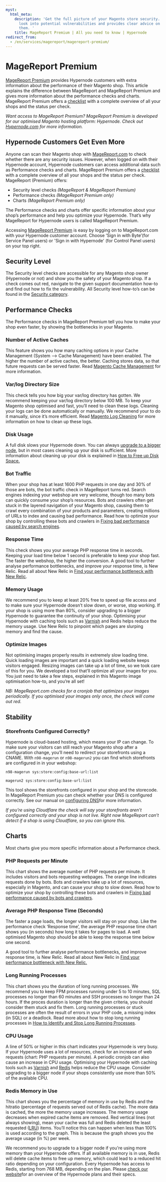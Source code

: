 ```yaml
---
myst:
  html_meta:
    description: 'Get the full picture of your Magento store security. Get an in-depth
      look into potential vulnerabilities and provides clear advice on how to address
      them. '
    title: MageReport Premium | All you need to know | Hypernode
redirect_from:
  - /en/services/magereport/magereport-premium/
---
```


<!-- source: https://support.hypernode.com/en/services/magereport/magereport-premium/ -->

# MageReport Premium

[MageReport Premium](http://magereport.com/) provides Hypernode customers with extra information about the performance of their Magento shop. This article explains the difference between MageReport and MageReport Premium and gives more information about the performance checks and charts. MageReport Premium offers a [checklist](https://www.magereport.com/scan/checklist/) with a complete overview of all your shops and the status per check.

*Want access to MageReport Premium? MageReport Premium is developed for our optimised Magento hosting platform: Hypernode. Check out [Hypernode.com](https://www.hypernode.com/) for more information.*

## Hypernode Customers Get Even More

Anyone can scan their Magento shop with [MageReport.com](http://magereport.com/) to check whether there are any security issues. However, when logged on with their Hypernode account, Hypernode customers can access additional data such as Performance checks and charts. MageReport Premium offers a [checklist](https://www.magereport.com/scan/checklist/) with a complete overview of all your shops and the status per check. MageReport (Premium) offers:

- Security level checks *(MageReport & MageReport Premium)*
- Performance checks *(MageReport Premium only)*
- Charts *(MageReport Premium only)*

The Performance checks and charts offer specific information about your shop’s performance and help you optimize your Hypernode. That’s why MageReport for Hypernode users is called MageReport Premium.

Accessing [MageReport Premium](http://magereport.com/) is easy by logging on to MageReport.com with your Hypernode customer account. Choose ‘Sign in with Byte’(for Service Panel users) or 'Sign in with Hypernode' (for Control Panel users) on your top right.

## Security Level

The Security level checks are accessible for any Magento shop owner (Hypernode or not) and show you the safety of your Magento shop. If a check comes out red, navigate to the given support documentation how-to and find out how to fix the vulnerability. All Security level how-to’s can be found in the [Security category](../../best-practices/security.md).

## Performance Checks

The Performance checks in MageReport Premium tell you how to make your shop even faster, by showing the bottlenecks in your Magento.

### Number of Active Caches

This feature shows you how many caching options in your Cache Management (System –> Cache Management) have been enabled. The higher the number of active caches, the better. Caching stores data, so that future requests can be served faster. Read [Magento Cache Management](../../ecommerce-applications/magento-2/how-to-flush-the-magento-2-x-caches.md) for more information.

### Var/log Directory Size

This check tells you how big your var/log directory has gotten. We recommend keeping your var/log directory below 100 MB. To keep your Magento shop optimised and fast, you’ll need to clean these logs. Cleaning your logs can be done automatically or manually. We recommend your to do it manually, since it’s more efficient. Read [Magento Log Cleaning](../../ecommerce-applications/magento-1/how-to-clean-the-magento-1-x-logs.md) for more information on how to clean up these logs.

### Disk Usage

A full disk slows your Hypernode down. You can always [upgrade to a bigger node](https://service.byte.nl/planinfo/), but in most cases cleaning up your disk is sufficient. More information about cleaning up your disk is explained in [How to Free up Disk Space.](../../hypernode-platform/tools/how-to-free-up-disk-space)

### Bot Traffic

When your shop has at least 1600 PHP requests in one day and 30% of those are bots, the bot traffic check in MageReport turns red. Search engines indexing your webshop are very welcome, though too many bots can quickly consume your shop’s resources. Bots and crawlers often get stuck in the layered navigation of your Magento shop, causing them to crawl every combination of your products and parameters, creating millions of URLs to index and causing bad performance. Read how to optimize your shop by controlling these bots and crawlers in [Fixing bad performance caused by search engines](../../best-practices/performance/how-to-fix-performance-issues-caused-by-bots-and-crawlers.md).

### Response Time

This check shows you your average PHP response time in seconds. Keeping your load time below 1 second is preferable to keep your shop fast. The faster the webshop, the higher the conversion. A good tool to further analyse performance bottlenecks, and improve your response time, is New Relic. Read all about New Relic in [Find your performance bottleneck with New Relic](../../best-practices/performance/how-to-find-your-performance-bottleneck-with-new-relic.md).

### Memory Usage

We recommend you to keep at least 20% free to speed up file access and to make sure your Hypernode doesn’t slow down, or worse, stop working. If your shop is using more than 80%, consider upgrading to a bigger Hypernode to guarantee the continuity of your shop. Optimising your Hypernode with caching tools such as [Varnish](../../ecommerce-applications/magento-2/how-to-configure-varnish-for-magento-2-x.md) and Redis helps reduce the memory usage. Use New Relic to pinpoint which pages are slurping memory and find the cause.

### Optimize Images

Not optimising images properly results in extremely slow loading time. Quick loading images are important and a quick loading website keeps visitors engaged. Resizing images can take up a lot of time, so we took care of this for you. We developed a tool that’ll optimize all your images for you. You just need to take a few steps, explained in this Magento image optimisation how-to, and you’re all set!

*NB: MageReport.com checks for a cronjob that optimizes your images periodically. If you optimised your images only once, the check will come out red.*

## Stability

### Storefronts Configured Correctly?

Hypernode is cloud-based hosting, which means your IP can change. To make sure your visitors can still reach your Magento shop after a configuration change, you’ll need to redirect your storefronts using a CNAME. With `n98-magerun` or `n98-magerun2` you can find which storefronts are configured in in your webshop:

```nginx
n98-magerun sys:store:config:base-url:list
```

```nginx
magerun2 sys:store:config:base-url:list
```

This tool shows the storefronts configured in your shop and the storecode. In MageReport Premium you can check whether your DNS is configured correctly. See our manual on [configuring DNS](../../hypernode-platform/dns/how-to-manage-your-dns-settings-for-hypernode.md)for more information.

*If you’re using Cloudflare the check will say your storefronts aren’t configured correctly and your shop is not live. Right now MageReport can’t detect if a shop is using Cloudflare, so you can ignore this.*

## Charts

Most charts give you more specific information about a Performance check.

### PHP Requests per Minute

This chart shows the average number of PHP requests per minute. It includes visitors and bots requesting webpages. The orange line indicates requests done by bots. Bots and crawlers take up a lot of resources, especially in Magento, and can cause your shop to slow down. Read how to optimize your shop by controlling these bots and crawlers in [Fixing bad performance caused by bots and crawlers](../../best-practices/performance/how-to-fix-performance-issues-caused-by-bots-and-crawlers.md).

### Average PHP Response Time (Seconds)

The faster a page loads, the longer visitors will stay on your shop. Like the performance check ‘Response time’, the average PHP response time chart shows you (in seconds) how long it takes for pages to load. A well optimised Magento shop should be able to keep the response time below one second.

A good tool to further analyse performance bottlenecks, and improve response time, is New Relic. Read all about New Relic in [Find your performance bottleneck with New Relic.](../../best-practices/performance/how-to-find-your-performance-bottleneck-with-new-relic.md)

### Long Running Processes

This chart shows you the duration of long running processes. We recommend you to keep FPM processes running under 5 to 10 minutes, SQL processes no longer than 60 minutes and SSH processes no longer than 24 hours. If the proces duration is longer than the given criteria, you should consider them stuck and fix them. Long running processes or stuck processes are often the result of errors in your PHP code, a missing index (in SQL) or a deadlock. Read more about how to stop long running processes in [How to Identify and Stop Long Running Processes](../../troubleshooting/performance/how-to-identify-and-stop-long-running-processes.md).

### CPU Usage

A line of 50% or higher in this chart indicates your Hypernode is very busy. If your Hypernode uses a lot of resources, check for an increase of web requests (chart: PHP requests per minute). A periodic cronjob can also cause an increase in CPU usage. Optimising your Hypernode with caching tools such as [Varnish](../../ecommerce-applications/magento-2/how-to-configure-varnish-for-magento-2-x.md) and [Redis](../../ecommerce-applications/magento-2/how-to-configure-redis-for-magento-2.md) helps reduce the CPU usage. Consider upgrading to a bigger node if your shops consistently use more than 50% of the available CPU.

### Redis Memory in Use

This chart shows you the percentage of memory in use by Redis and the hitratio (percentage of requests served out of Redis cache). The more data is cached, the more the memory usage increases. The memory usage decreases when expired cache items are removed. Red vertical lines (not always showing), mean your cache was full and Redis deleted the least requested ([LRU](https://en.wikipedia.org/wiki/Cache_algorithms#LRU)) items. You’ll notice this can happen when less than 100% is used according to the graph. This is because the graph shows you the average usage (in %) per week.

We recommend you to upgrade to a bigger node if you're using more memory than your Hypernode offers. If all available memory is in use, Redis will delete cache items to free up memory, which could lead to a reduced hit ratio depending on your configuration. Every Hypernode has access to Redis, starting from 768 MB, depending on the plan. Please [check our website](https://www.hypernode.com/magento-cloud-hosting/#plans)for an overview of the Hypernode plans and their specs.
